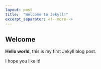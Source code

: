 ```yaml
---
layout: post
title:  "Welcome to Jekyll!"
excerpt_separator: <!--more-->
---
```


## Welcome

**Hello world**, this is my first Jekyll blog post.

I hope you like it!
